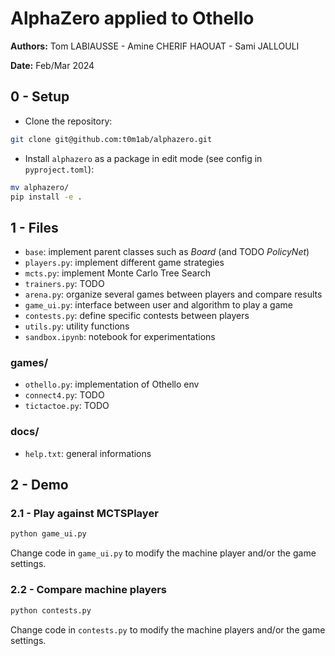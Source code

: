 # AlphaZero applied to Othello

**Authors:** Tom LABIAUSSE - Amine CHERIF HAOUAT - Sami JALLOULI

**Date:** Feb/Mar 2024

## 0 - Setup

* Clone the repository:
```bash
git clone git@github.com:t0m1ab/alphazero.git
```

* Install `alphazero` as a package in edit mode (see config in `pyproject.toml`): 
```bash
mv alphazero/
pip install -e .
``` 

## 1 - Files

* `base`: implement parent classes such as *Board* (and TODO *PolicyNet*)
* `players.py`: implement different game strategies
* `mcts.py`: implement Monte Carlo Tree Search
* `trainers.py`: TODO
* `arena.py`: organize several games between players and compare results
* `game_ui.py`: interface between user and algorithm to play a game
* `contests.py`: define specific contests between players
* `utils.py`: utility functions
* `sandbox.ipynb`: notebook for experimentations

### games/
* `othello.py`: implementation of Othello env
* `connect4.py`: TODO
* `tictactoe.py`: TODO

### docs/
* `help.txt`: general informations

## 2 - Demo

### 2.1 - Play against MCTSPlayer

```bash
python game_ui.py
```

Change code in `game_ui.py` to modify the machine player and/or the game settings.

### 2.2 - Compare machine players

```bash
python contests.py
```

Change code in `contests.py` to modify the machine players and/or the game settings.
